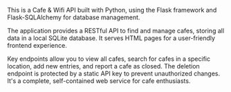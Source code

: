 This is a Cafe & Wifi API built with Python, using the Flask framework and Flask-SQLAlchemy for database management.

The application provides a RESTful API to find and manage cafes, storing all data in a local SQLite database. 
It serves HTML pages for a user-friendly frontend experience.

Key endpoints allow you to view all cafes, search for cafes in a specific location, add new entries, and report a cafe as closed. 
The deletion endpoint is protected by a static API key to prevent unauthorized changes. It's a complete, self-contained web service for cafe enthusiasts.
